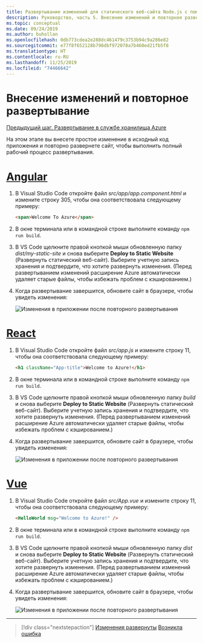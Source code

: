 ```yaml
---
title: Развертывание изменений для статического веб-сайта Node.js с помощью Visual Studio Code
description: Руководство, часть 5. Внесение изменений и повторное развертывание
ms.topic: conceptual
ms.date: 09/24/2019
ms.author: buhollan
ms.openlocfilehash: 0db773cdea2e288dc461479c3753b94c9a286e82
ms.sourcegitcommit: e77f8f652128b798dbf972078a7b460ed21fb5f8
ms.translationtype: HT
ms.contentlocale: ru-RU
ms.lasthandoff: 11/25/2019
ms.locfileid: "74466642"
---
```

# <a name="make-changes-and-redeploy"></a>Внесение изменений и повторное развертывание

[Предыдущий шаг. Развертывание в службе хранилища Azure](tutorial-vscode-static-website-node-04.md)

На этом этапе вы внесете простое изменение в исходный код приложения и повторно развернете сайт, чтобы выполнить полный рабочий процесс развертывания.

# <a name="angulartabangular"></a>[Angular](#tab/angular)

1. В Visual Studio Code откройте файл _src/app/app.component.html_ и измените строку 305, чтобы она соответствовала следующему примеру:

    ```html
    <span>Welcome To Azure</span>
    ```

1. В окне терминала или в командной строке выполните команду `npm run build`.

1. В VS Code щелкните правой кнопкой мыши обновленную папку _dist/my-static-site_ и снова выберите **Deploy to Static Website** (Развернуть статический веб-сайт). Выберите учетную запись хранения и подтвердите, что хотите развернуть изменения. (Перед развертыванием изменений расширение Azure автоматически удаляет старые файлы, чтобы избежать проблем с кэшированием.)

1. Когда развертывание завершится, обновите сайт в браузере, чтобы увидеть изменения:

    ![Изменения в приложении после повторного развертывания](media/static-website/updated-azure-app-angular.png)

# <a name="reacttabreact"></a>[React](#tab/react)

1. В Visual Studio Code откройте файл _src/app.js_ и измените строку 11, чтобы она соответствовала следующему примеру:

    ```html
    <h1 className="App-title">Welcome to Azure!</h1>
    ```

1. В окне терминала или в командной строке выполните команду `npm run build`.

1. В VS Code щелкните правой кнопкой мыши обновленную папку _build_ и снова выберите **Deploy to Static Website** (Развернуть статический веб-сайт). Выберите учетную запись хранения и подтвердите, что хотите развернуть изменения. (Перед развертыванием изменений расширение Azure автоматически удаляет старые файлы, чтобы избежать проблем с кэшированием.)

1. Когда развертывание завершится, обновите сайт в браузере, чтобы увидеть изменения:

    ![Изменения в приложении после повторного развертывания](media/static-website/updated-azure-app-react.png)

# <a name="vuetabvue"></a>[Vue](#tab/vue)

1. В Visual Studio Code откройте файл _src/App.vue_ и измените строку 11, чтобы она соответствовала следующему примеру:

    ```html
    <HelloWorld msg="Welcome to Azure!" />
    ```

1. В окне терминала или в командной строке выполните команду `npm run build`.

1. В VS Code щелкните правой кнопкой мыши обновленную папку _dist_ и снова выберите **Deploy to Static Website** (Развернуть статический веб-сайт). Выберите учетную запись хранения и подтвердите, что хотите развернуть изменения. (Перед развертыванием изменений расширение Azure автоматически удаляет старые файлы, чтобы избежать проблем с кэшированием.)

1. Когда развертывание завершится, обновите сайт в браузере, чтобы увидеть изменения:

    ![Изменения в приложении после повторного развертывания](media/static-website/updated-azure-app-vue.png)

---

> [!div class="nextstepaction"]
> [Изменения развернуты](tutorial-vscode-static-website-node-06.md) [Возникла ошибка](https://www.research.net/r/PWZWZ52?tutorial=node-deployment-staticwebsite&step=code-change)
